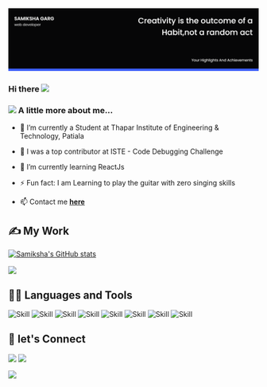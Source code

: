 ##

![Samiksha Garg's-cover](./cover_image.png)
### Hi there <img width="25px" src="https://reach.at/assets/images/waving-emoji.gif"/>
### <img src="https://media.giphy.com/media/VgCDAzcKvsR6OM0uWg/giphy.gif" width="50"> A little more about me...

- 🔭 I’m currently a Student at Thapar Institute of Engineering & Technology, Patiala

- 🥇 I was a top contributor at ISTE - Code Debugging Challenge

- 🌱 I’m currently learning ReactJs

- ⚡ Fun fact: I am Learning to play the guitar with zero singing skills

- 📫 Contact me **[here](samikshagarg321@gmail.com)**

## ✍ My Work

[![Samiksha's GitHub stats](https://github-readme-stats.vercel.app/api?username=samgarg7009&show_icons=true&theme=chartreuse-dark)](https://github.com/samgarg7009)

<img align="center" src="https://github-readme-stats.vercel.app/api/top-langs/?username=samgarg7009&theme=chartreuse-dark&layout=compact" />

## 👩‍💻 Languages and Tools

![Skill](https://img.shields.io/badge/HTML5-E34F26?style=for-the-badge&logo=html5&logoColor=white)
![Skill](https://img.shields.io/badge/CSS3-1572B6?style=for-the-badge&logo=css3&logoColor=white)
![Skill](https://img.shields.io/badge/React-323330?style=for-the-badge&logo=react&logoColor=blue)
![Skill](https://img.shields.io/badge/JavaScript-323330?style=for-the-badge&logo=javascript&logoColor=F7DF1E)
![Skill](https://img.shields.io/badge/Netlify-00C7B7?style=for-the-badge&logo=netlify&logoColor=white)
![Skill](https://img.shields.io/badge/Git-F05032?style=for-the-badge&logo=git&logoColor=white)
![Skill](https://img.shields.io/badge/Visual_Studio_Code-0078D4?style=for-the-badge&logo=visual%20studio%20code&logoColor=white)
![Skill](https://img.shields.io/badge/Microsoft_Office-D83B01?style=for-the-badge&logo=microsoft-office&logoColor=white)
<br />
<!--
## 👩‍💻 Languages and Tools
<img src="https://img.icons8.com/color/48/000000/c-plus-plus-logo.png"/> &nbsp; <img src="https://img.icons8.com/color/48/000000/c-programming.png"/> &nbsp; <img src="https://img.icons8.com/plasticine/48/000000/react.png"/> &nbsp; <img src="https://img.icons8.com/color/48/000000/html-5.png"/> &nbsp; <img src="https://img.icons8.com/color/48/000000/css3.png"/> &nbsp; <img src="https://img.icons8.com/color/48/000000/javascript-logo-1.png"/> 
-->
## 🤝 let's Connect

<a href="https://www.linkedin.com/in/garg-samiksha/"><img src="https://img.icons8.com/fluent/48/000000/linkedin.png"/></a>
<a href="https://github.com/samgarg7009/"><img src="https://img.icons8.com/fluent/48/000000/github.png"/></a>

![](https://komarev.com/ghpvc/?username=samgarg7009)
